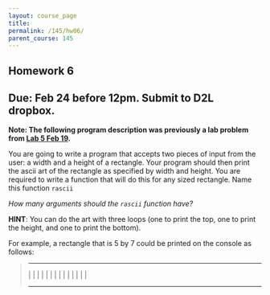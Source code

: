 ```yaml
---
layout: course_page
title: 
permalink: /145/hw06/
parent_course: 145
---
```


Homework 6
----

Due: Feb 24 before 12pm. Submit to D2L dropbox.
----



**Note: The following program description was previously a lab problem from [Lab 5 Feb 19](/145/lab05/).**


You are going to write a program that accepts two pieces of input from the user: a width and a height of a rectangle. Your program should then print the ascii art of the rectangle as specified by width and height. You are required to write a function that will do this for any sized rectangle. Name this function ```rascii``` 

*How many arguments should the ```rascii``` function have?*


**HINT**: You can do the art with three loops (one to print the top, one to print the height, and one to print the bottom). 

For example, a rectangle that is 5 by 7 could be printed on the console as follows:

>	- - - - -
>	|       |
>	|       |
>	|       |
>	|       |
>	|       |
>	|       |
>	|       |
>	- - - - -
